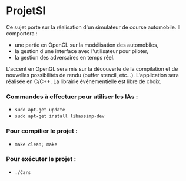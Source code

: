 # ProjetSI

Ce sujet porte sur la réalisation d'un simulateur de course automobile. Il comportera :

- une partie en OpenGL sur la modélisation des automobiles,
- la gestion d'une interface avec l'utilisateur pour piloter,
- la gestion des adversaires en temps réel.

L'accent en OpenGL sera mis sur la découverte de la compilation et de nouvelles possibilités de rendu (buffer stencil, etc...). L'application sera réalisée en C/C++. La librairie événementielle est libre de choix.


### Commandes à effectuer pour utiliser les IAs :

* `sudo apt-get update`
* `sudo apt-get install libassimp-dev`

### Pour compilier le projet :
* `make clean; make`

### Pour exécuter le projet :
* `./Cars`  
